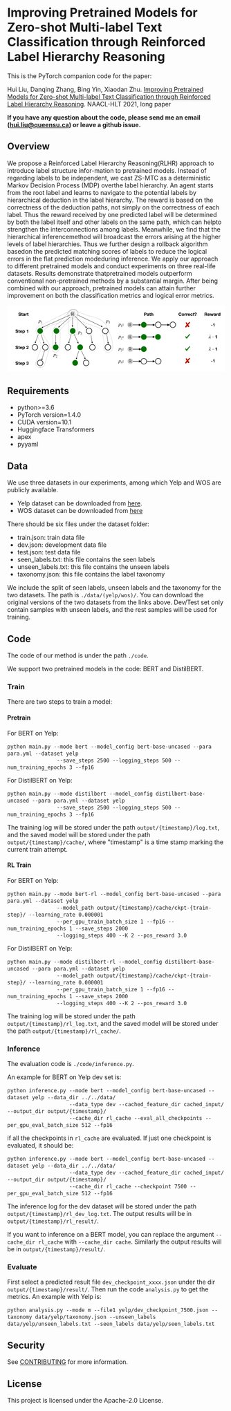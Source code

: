 # Improving Pretrained Models for Zero-shot Multi-label Text Classification through Reinforced Label Hierarchy Reasoning

This is the PyTorch companion code for the paper:

Hui Liu, Danqing Zhang, Bing Yin, Xiaodan Zhu. [Improving Pretrained Models for Zero-shot Multi-label Text Classification through Reinforced Label Hierarchy Reasoning](https://www.amazon.science/publications/improving-pretrained-models-for-zero-shot-multi-label-text-classification-through-reinforced-label-hierarchy-reasoning). NAACL-HLT 2021, long paper

**If you have any question about the code, please send me an email (hui.liu@queensu.ca) or leave a github issue.**

## Overview

We propose a Reinforced Label Hierarchy Reasoning(RLHR) approach to introduce label structure infor-mation to pretrained models. Instead of regarding labels to be independent, we cast ZS-MTC as a deterministic Markov Decision Process (MDP) overthe label hierarchy. An agent starts from the root label and learns to navigate to the potential labels by hierarchical deduction in the label hierarchy. The reward is based on the correctness of the deduction paths, not simply on the correctness of each label. Thus the reward received by one predicted label will be determined by both the label itself and other labels on the same path, which can helpto strengthen the interconnections among labels. Meanwhile, we find that the hierarchical inferencemethod will broadcast the errors arising at the higher levels of label hierarchies. Thus we further design a rollback algorithm basedon the predicted matching scores of labels to reduce the logical errors in the flat prediction modeduring inference. We apply our approach to different pretrained models and conduct experiments on three real-life datasets. Results demonstrate thatpretrained models outperform conventional non-pretrained methods by a substantial margin. After being combined with our approach, pretrained models can attain further improvement on both the classification metrics and logical error metrics.

![Model architecture](model-arch.png)

## Requirements

* python>=3.6
* PyTorch version=1.4.0
* CUDA version=10.1
* Huggingface Transformers
* apex
* pyyaml

## Data

We use three datasets in our experiments, among which Yelp and WOS are publicly available. 
* Yelp dataset can be downloaded from [here](https://www.yelp.com/dataset). 
* WOS dataset can be downloaded from [here](https://data.mendeley.com/datasets/9rw3vkcfy4/4)

There should be six files under the dataset folder: 
* train.json: train data file
* dev.json: development data file
* test.json: test data file
* seen_labels.txt: this file contains the seen labels
* unseen_labels.txt: this file contains the unseen labels
* taxonomy.json: this file contains the label taxonomy

We include the split of seen labels, unseen labels and the taxonomy for the two datasets. The path is ``./data/(yelp/wos)/``. You can download the original versions of the two datasets from the links above. Dev/Test set only contain samples with unseen labels, and the rest samples will be used for training.

## Code

The code of our method is under the path ``./code``.

We support two pretrained models in the code: BERT and DistilBERT.

### Train

There are two steps to train a model:

#### Pretrain
For BERT on Yelp:
```
python main.py --mode bert --model_config bert-base-uncased --para para.yml --dataset yelp 
				--save_steps 2500 --logging_steps 500 --num_training_epochs 3 --fp16
```
For DistilBERT on Yelp:
```
python main.py --mode distilbert --model_config distilbert-base-uncased --para para.yml --dataset yelp 
				--save_steps 2500 --logging_steps 500 --num_training_epochs 3 --fp16
```

The training log will be stored under the path ``output/{timestamp}/log.txt``, and the saved model will be stored under the path ``output/{timestamp}/cache/``, where "timestamp" is a time stamp marking the current train attempt.

#### RL Train
For BERT on Yelp:
```
python main.py --mode bert-rl --model_config bert-base-uncased --para para.yml --dataset yelp 
				--model_path output/{timestamp}/cache/ckpt-{train-step}/ --learning_rate 0.000001 
				--per_gpu_train_batch_size 1 --fp16 --num_training_epochs 1 --save_steps 2000 
				--logging_steps 400 --K 2 --pos_reward 3.0
```

For DistilBERT on Yelp:
```
python main.py --mode distilbert-rl --model_config distilbert-base-uncased --para para.yml --dataset yelp 
				--model_path output/{timestamp}/cache/ckpt-{train-step}/ --learning_rate 0.000001 
				--per_gpu_train_batch_size 1 --fp16 --num_training_epochs 1 --save_steps 2000 
				--logging_steps 400 --K 2 --pos_reward 3.0
```
The training log will be stored under the path ``output/{timestamp}/rl_log.txt``, and the saved model will be stored under the path ``output/{timestamp}/rl_cache/``. 


### Inference

The evaluation code is ``./code/inference.py``.

An example for BERT on Yelp dev set is:
```
python inference.py --mode bert --model_config bert-base-uncased --dataset yelp --data_dir ../../data/ 
					--data_type dev --cached_feature_dir cached_input/ --output_dir output/{timestamp}/  
					--cache_dir rl_cache --eval_all_checkpoints --per_gpu_eval_batch_size 512 --fp16
```
if all the checkpoints in ``rl_cache`` are evaluated. If just one checkpoint is evaluated, it should be:
```
python inference.py --mode bert --model_config bert-base-uncased --dataset yelp --data_dir ../../data/ 
					--data_type dev --cached_feature_dir cached_input/ --output_dir output/{timestamp}/
					--cache_dir rl_cache --checkpoint 7500 --per_gpu_eval_batch_size 512 --fp16
```
The inference log for the dev dataset will be stored under the path ``output/{timestamp}/rl_dev_log.txt``. The output results will be in ``output/{timestamp}/rl_result/``.

If you want to inference on a BERT model, you can replace the argument ``--cache_dir rl_cache`` with ``--cache_dir cache``. Similarly the output results will be in ``output/{timestamp}/result/``.


### Evaluate

First select a predicted result file ``dev_checkpoint_xxxx.json`` under the dir ``output/{timestamp}/result/``. Then run the code ``analysis.py`` to get the metrics. An example with Yelp is:
```
python analysis.py --mode m --file1 yelp/dev_checkpoint_7500.json --taxonomy data/yelp/taxonomy.json --unseen_labels data/yelp/unseen_labels.txt --seen_labels data/yelp/seen_labels.txt
```
## Security

See [CONTRIBUTING](CONTRIBUTING.md#security-issue-notifications) for more information.

## License

This project is licensed under the Apache-2.0 License.



